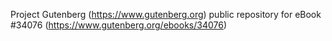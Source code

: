 Project Gutenberg (https://www.gutenberg.org) public repository for eBook #34076 (https://www.gutenberg.org/ebooks/34076)
